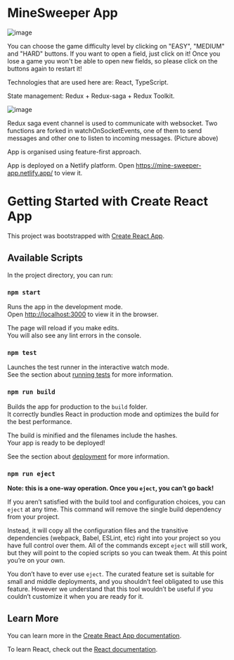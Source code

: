 # MineSweeper App

![image](https://user-images.githubusercontent.com/94047181/165310373-42ffbeaf-1925-4ddd-abcc-7a444913b992.png)

You can choose the game difficulty level by clicking on "EASY", "MEDIUM" and "HARD" buttons.
If you want to open a field, just click on it!
Once you lose a game you won't be able to open new fields, so please click on the buttons again to restart it!

Technologies that are used here are: React, TypeScript.

State management: Redux + Redux-saga + Redux Toolkit.

![image](https://user-images.githubusercontent.com/94047181/164492356-80daa2dc-3e7c-42b7-b96c-9262f190ec66.png)


Redux saga event channel is used to communicate with websocket.
Two functions are forked in watchOnSocketEvents, one of them to send messages and other one to listen to incoming messages. (Picture above)


App is organised using feature-first approach.

App is deployed on a Netlify platform. Open https://mine-sweeper-app.netlify.app/ to view it.



# Getting Started with Create React App

This project was bootstrapped with [Create React App](https://github.com/facebook/create-react-app).

## Available Scripts

In the project directory, you can run:

### `npm start`

Runs the app in the development mode.\
Open [http://localhost:3000](http://localhost:3000) to view it in the browser.

The page will reload if you make edits.\
You will also see any lint errors in the console.

### `npm test`

Launches the test runner in the interactive watch mode.\
See the section about [running tests](https://facebook.github.io/create-react-app/docs/running-tests) for more information.

### `npm run build`

Builds the app for production to the `build` folder.\
It correctly bundles React in production mode and optimizes the build for the best performance.

The build is minified and the filenames include the hashes.\
Your app is ready to be deployed!

See the section about [deployment](https://facebook.github.io/create-react-app/docs/deployment) for more information.

### `npm run eject`

**Note: this is a one-way operation. Once you `eject`, you can’t go back!**

If you aren’t satisfied with the build tool and configuration choices, you can `eject` at any time. This command will remove the single build dependency from your project.

Instead, it will copy all the configuration files and the transitive dependencies (webpack, Babel, ESLint, etc) right into your project so you have full control over them. All of the commands except `eject` will still work, but they will point to the copied scripts so you can tweak them. At this point you’re on your own.

You don’t have to ever use `eject`. The curated feature set is suitable for small and middle deployments, and you shouldn’t feel obligated to use this feature. However we understand that this tool wouldn’t be useful if you couldn’t customize it when you are ready for it.

## Learn More

You can learn more in the [Create React App documentation](https://facebook.github.io/create-react-app/docs/getting-started).

To learn React, check out the [React documentation](https://reactjs.org/).
